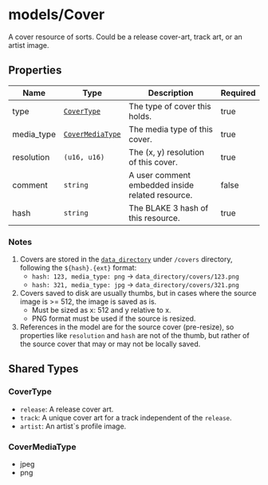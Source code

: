 # models/Cover

A cover resource of sorts. Could be a release cover-art, track art, or an artist image.

## Properties

| Name       | Type                                | Description                                      | Required |
| ---------- | ----------------------------------- | ------------------------------------------------ | -------- |
| type       | [`CoverType`](#covertype)           | The type of cover this holds.                    | true     |
| media_type | [`CoverMediaType`](#covermediatype) | The media type of this cover.                    | true     |
| resolution | `(u16, u16)`                        | The (x, y) resolution of this cover.             | true     |
| comment    | `string`                            | A user comment embedded inside related resource. | false    |
| hash       | `string`                            | The BLAKE 3 hash of this resource.               | true     |

### Notes

1. Covers are stored in the [`data_directory`](../spec.md#data-directory) under `/covers` directory, following the `${hash}.{ext}` format:
   - `hash: 123, media_type: png` -> `data_directory/covers/123.png`
   - `hash: 321, media_type: jpg` -> `data_directory/covers/321.png`
2. Covers saved to disk are usually thumbs, but in cases where the source image is >= 512, the image is saved as is.
   - Must be sized as x: 512 and y relative to x.
   - PNG format must be used if the source is resized.
3. References in the model are for the source cover (pre-resize), so properties like `resolution` and `hash` are not of the thumb, but rather of the source cover that may or may not be locally saved.

## Shared Types

### CoverType

- `release`: A release cover art.
- `track`: A unique cover art for a track independent of the `release`.
- `artist`: An artist`s profile image.

### CoverMediaType

- jpeg
- png
